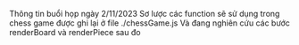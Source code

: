 Thông tin buổi họp ngày 2/11/2023
Sơ lược các function sẽ sử dụng trong chess game được ghi lại ở file ./chessGame.js
Và đang nghiên cứu các bước renderBoard và renderPiece sau đo